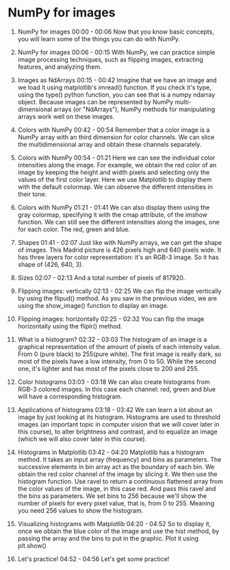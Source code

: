 # NumPy for images

1. NumPy for images
00:00 - 00:06
Now that you know basic concepts, you will learn some of the things you can do with NumPy.

2. NumPy for images
00:06 - 00:15
With NumPy, we can practice simple image processing techniques, such as flipping images, extracting features, and analyzing them.

3. Images as NdArrays
00:15 - 00:42
Imagine that we have an image and we load it using matplotlib's imread() function. If you check it's type, using the type() python function, you can see that is a numpy ndarray object. Because images can be represented by NumPy multi-dimensional arrays (or "NdArrays"), NumPy methods for manipulating arrays work well on these images.

4. Colors with NumPy
00:42 - 00:54
Remember that a color image is a NumPy array with an third dimension for color channels. We can slice the multidimensional array and obtain these channels separately.

5. Colors with NumPy
00:54 - 01:21
Here we can see the individual color intensities along the image. For example, we obtain the red color of an image by keeping the height and width pixels and selecting only the values of the first color layer. Here we use Matplotlib to display them with the default colormap. We can observe the different intensities in their tone.

6. Colors with NumPy
01:21 - 01:41
We can also display them using the gray colormap, specifying it with the cmap attribute, of the imshow function. We can still see the different intensities along the images, one for each color. The red, green and blue.

7. Shapes
01:41 - 02:07
Just like with NumPy arrays, we can get the shape of images. This Madrid picture is 426 pixels high and 640 pixels wide. It has three layers for color representation: it's an RGB-3 image. So it has shape of (426, 640, 3).

8. Sizes
02:07 - 02:13
And a total number of pixels of 817920.

9. Flipping images: vertically
02:13 - 02:25
We can flip the image vertically by using the flipud() method. As you saw in the previous video, we are using the show_image() function to display an image.

10. Flipping images: horizontally
02:25 - 02:32
You can flip the image horizontally using the fliplr() method.

11. What is a histogram?
02:32 - 03:03
The histogram of an image is a graphical representation of the amount of pixels of each intensity value. From 0 (pure black) to 255(pure white). The first image is really dark, so most of the pixels have a low intensity, from 0 to 50. While the second one, it's lighter and has most of the pixels close to 200 and 255.

12. Color histograms
03:03 - 03:18
We can also create histograms from RGB-3 colored images. In this case each channel: red, green and blue will have a corresponding histogram.

13. Applications of histograms
03:18 - 03:42
We can learn a lot about an image by just looking at its histogram. Histograms are used to threshold images (an important topic in computer vision that we will cover later in this course), to alter brightness and contrast, and to equalize an image (which we will also cover later in this course).

14. Histograms in Matplotlib
03:42 - 04:20
Matplotlib has a histogram method. It takes an input array (frequency) and bins as parameters. The successive elements in bin array act as the boundary of each bin. We obtain the red color channel of the image by slicing it. We then use the histogram function. Use ravel to return a continuous flattened array from the color values of the image, in this case red. And pass this ravel and the bins as parameters. We set bins to 256 because we'll show the number of pixels for every pixel value, that is, from 0 to 255. Meaning you need 256 values to show the histogram.

15. Visualizing histograms with Matplotlib
04:20 - 04:52
So to display it, once we obtain the blue color of the image and use the hist method, by passing the array and the bins to put in the graphic. Plot it using plt.show()

16. Let's practice!
04:52 - 04:56
Let's get some practice!

